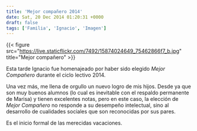 ```yaml
---
title: 'Mejor compañero 2014'
date: Sat, 20 Dec 2014 01:20:31 +0000
draft: false
tags: ['Familia', 'Ignacio', 'Imagen']
---
```


{{< figure src="https://live.staticflickr.com/7492/15874024649_75462866f7_b.jpg" title="Mejor compañero" >}}

Esta tarde Ignacio fue homenajeado por haber sido elegido _Mejor Compañero_ durante el ciclo lectivo 2014. 

Una vez más, me llena de orgullo un nuevo logro de mis hijos. Desde ya que son muy buenos alumnos (lo cual es inevitable con el respaldo permanente de Marisa) y tienen excelentes notas, pero en este caso, la elección de _Mejor Compañero_ no responde a su desempeño intelectual, sino al desarrollo de cualidades sociales que son reconocidas por sus pares. 

Es el inicio formal de las merecidas vacaciones.
